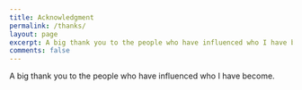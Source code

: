 ```yaml
---
title: Acknowledgment
permalink: /thanks/
layout: page
excerpt: A big thank you to the people who have influenced who I have become.
comments: false
---
```


A big thank you to the people who have influenced who I have become.